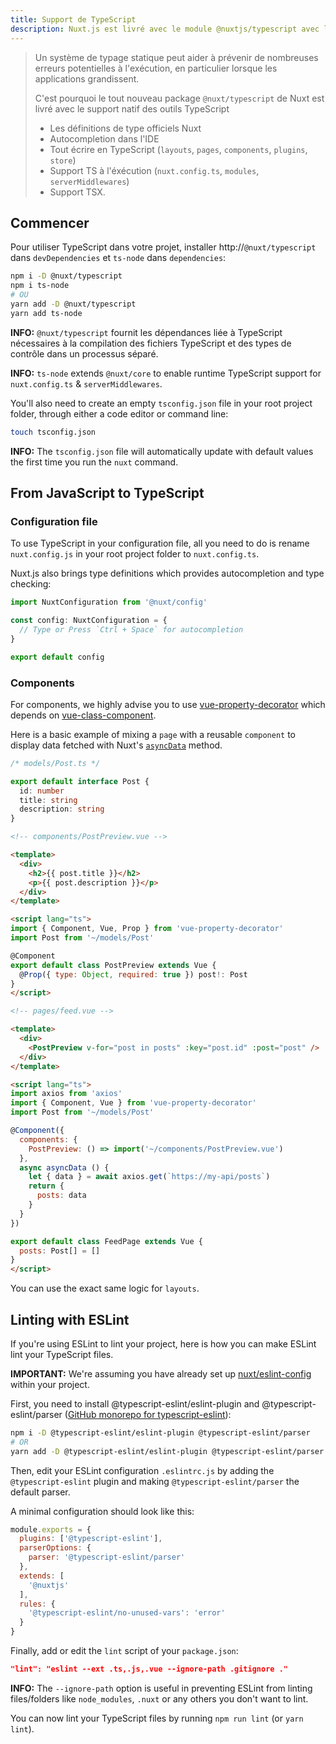 ```yaml
---
title: Support de TypeScript
description: Nuxt.js est livré avec le module @nuxtjs/typescript avec le support natif de TypeScript.
---
```


> Un système de typage statique peut aider à prévenir de nombreuses erreurs potentielles à l'exécution, en particulier lorsque les applications grandissent.
>
> C'est pourquoi le tout nouveau package `@nuxt/typescript` de Nuxt est livré avec le support natif des outils TypeScript
> - Les définitions de type officiels Nuxt
> - Autocompletion dans l'IDE
> - Tout écrire en TypeScript (`layouts`, `pages`, `components`, `plugins`, `store`)
> - Support TS à l'éxécution (`nuxt.config.ts`, `modules`, `serverMiddlewares`)
> - Support TSX.

## Commencer

Pour utiliser TypeScript dans votre projet, installer http://`@nuxt/typescript` dans `devDependencies` et `ts-node` dans `dependencies`:

```sh
npm i -D @nuxt/typescript
npm i ts-node
# OU
yarn add -D @nuxt/typescript
yarn add ts-node
```

<div class="Alert Alert--gray">

**INFO:** `@nuxt/typescript` fournit les dépendances liée à TypeScript nécessaires à la compilation des fichiers TypeScript et des types de contrôle dans un processus séparé.

</div>

<div class="Alert Alert--gray">

**INFO:** `ts-node` extends `@nuxt/core` to enable runtime TypeScript support for `nuxt.config.ts` & `serverMiddlewares`.

</div>

You'll also need to create an empty `tsconfig.json` file in your root project folder, through either a code editor or command line:

```sh
touch tsconfig.json
```

<div class="Alert Alert--gray">

**INFO:** The `tsconfig.json` file will automatically update with default values the first time you run the `nuxt` command.

</div>

## From JavaScript to TypeScript

### Configuration file

To use TypeScript in your configuration file, all you need to do is rename `nuxt.config.js` in your root project folder to `nuxt.config.ts`.

Nuxt.js also brings type definitions which provides autocompletion and type checking:

```ts
import NuxtConfiguration from '@nuxt/config'

const config: NuxtConfiguration = {
  // Type or Press `Ctrl + Space` for autocompletion
}

export default config
```

### Components

For components, we highly advise you to use [vue-property-decorator](https://github.com/kaorun343/vue-property-decorator) which depends on [vue-class-component](https://github.com/vuejs/vue-class-component).

Here is a basic example of mixing a `page` with a reusable `component` to display data fetched with Nuxt's [`asyncData`](https://nuxtjs.org/guide/async-data) method.

```ts
/* models/Post.ts */

export default interface Post {
  id: number
  title: string
  description: string
}
```

```html
<!-- components/PostPreview.vue -->

<template>
  <div>
    <h2>{{ post.title }}</h2>
    <p>{{ post.description }}</p>
  </div>
</template>

<script lang="ts">
import { Component, Vue, Prop } from 'vue-property-decorator'
import Post from '~/models/Post'

@Component
export default class PostPreview extends Vue {
  @Prop({ type: Object, required: true }) post!: Post
}
</script>
```

```html
<!-- pages/feed.vue -->

<template>
  <div>
    <PostPreview v-for="post in posts" :key="post.id" :post="post" />
  </div>
</template>

<script lang="ts">
import axios from 'axios'
import { Component, Vue } from 'vue-property-decorator'
import Post from '~/models/Post'

@Component({
  components: {
    PostPreview: () => import('~/components/PostPreview.vue')
  },
  async asyncData () {
    let { data } = await axios.get(`https://my-api/posts`)
    return {
      posts: data
    }
  }
})

export default class FeedPage extends Vue {
  posts: Post[] = []
}
</script>
```

You can use the exact same logic for `layouts`.

## Linting with ESLint

If you're using ESLint to lint your project, here is how you can make ESLint lint your TypeScript files.

<div class="Alert Alert--teal">

**IMPORTANT:** We're assuming you have already set up [nuxt/eslint-config](https://github.com/nuxt/eslint-config) within your project.

</div>

First, you need to install @typescript-eslint/eslint-plugin and @typescript-eslint/parser ([GitHub monorepo for typescript-eslint](https://github.com/typescript-eslint/typescript-eslint)):

```sh
npm i -D @typescript-eslint/eslint-plugin @typescript-eslint/parser
# OR
yarn add -D @typescript-eslint/eslint-plugin @typescript-eslint/parser
```

Then, edit your ESLint configuration `.eslintrc.js` by adding the `@typescript-eslint` plugin and making `@typescript-eslint/parser` the default parser.

A minimal configuration should look like this:

```js
module.exports = {
  plugins: ['@typescript-eslint'],
  parserOptions: {
    parser: '@typescript-eslint/parser'
  },
  extends: [
    '@nuxtjs'
  ],
  rules: {
    '@typescript-eslint/no-unused-vars': 'error'
  }
}
```

Finally, add or edit the `lint` script of your `package.json`:

```json
"lint": "eslint --ext .ts,.js,.vue --ignore-path .gitignore ."
```

<div class="Alert Alert--gray">

**INFO:** The `--ignore-path` option is useful in preventing ESLint from linting files/folders like `node_modules`, `.nuxt` or any others you don't want to lint.

</div>

You can now lint your TypeScript files by running `npm run lint` (or `yarn lint`).

